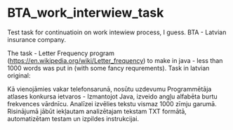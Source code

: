 # BTA_work_interwiew_task
Test task for continuatioin on work intewiew process, I guess. BTA - Latvian insurance company.

The task - Letter Frequency program (https://en.wikipedia.org/wiki/Letter_frequency) to make in java - less than 1000 words was put in (with some fancy requrements).
Task in latvian original: 

Kā vienojāmies vakar telefonsarunā, nosūtu uzdevumu Programmētāja atlases konkursa ietvaros -
Izmantojot Java, izveido angļu alfabēta burtu frekvences vārdnīcu. Analīzei izvēlies tekstu vismaz 1000 zīmju garumā.
Risinājumā jābūt iekļautam analizētajam tekstam TXT formātā, automatizētam testam un izpildes instrukcijai. 
